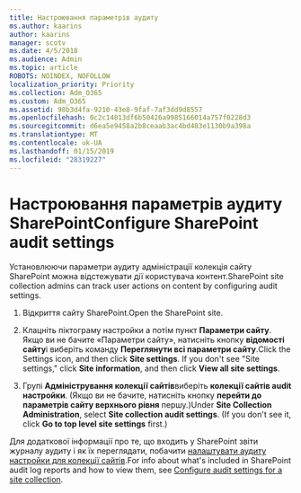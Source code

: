 ```yaml
---
title: Настроювання параметрів аудиту
ms.author: kaarins
author: kaarins
manager: scotv
ms.date: 4/5/2018
ms.audience: Admin
ms.topic: article
ROBOTS: NOINDEX, NOFOLLOW
localization_priority: Priority
ms.collection: Adm_O365
ms.custom: Adm_O365
ms.assetid: 98b3d4fa-9210-43e8-9faf-7af3dd9d8557
ms.openlocfilehash: 0c2c14813df6b50426a9985166014a757f0228d3
ms.sourcegitcommit: d6ea5e9458a2b8ceaab3ac4bd483e1130b9a398a
ms.translationtype: MT
ms.contentlocale: uk-UA
ms.lasthandoff: 01/15/2019
ms.locfileid: "28319227"
---
```

# <a name="configure-sharepoint-audit-settings"></a><span data-ttu-id="67ad3-102">Настроювання параметрів аудиту SharePoint</span><span class="sxs-lookup"><span data-stu-id="67ad3-102">Configure SharePoint audit settings</span></span>

<span data-ttu-id="67ad3-103">Установлюючи параметри аудиту адміністрації колекція сайту SharePoint можна відстежувати дії користувача контент.</span><span class="sxs-lookup"><span data-stu-id="67ad3-103">SharePoint site collection admins can track user actions on content by configuring audit settings.</span></span>
  
1. <span data-ttu-id="67ad3-104">Відкриття сайту SharePoint.</span><span class="sxs-lookup"><span data-stu-id="67ad3-104">Open the SharePoint site.</span></span>
    
2. <span data-ttu-id="67ad3-p101">Клацніть піктограму настройки а потім пункт **Параметри сайту**. Якщо ви не бачите «Параметри сайту», натисніть кнопку **відомості сайту**і виберіть команду **Переглянути всі параметри сайту**.</span><span class="sxs-lookup"><span data-stu-id="67ad3-p101">Click the Settings icon, and then click **Site settings**. If you don't see "Site settings," click **Site information**, and then click **View all site settings**.</span></span>
    
3. <span data-ttu-id="67ad3-p102">Групі **Адміністрування колекції сайтів**виберіть **колекції сайтів audit настройки**. (Якщо ви не бачите, натисніть кнопку **перейти до параметрів сайту верхнього рівня** першу.)</span><span class="sxs-lookup"><span data-stu-id="67ad3-p102">Under **Site Collection Administration**, select **Site collection audit settings**. (If you don't see it, click **Go to top level site settings** first.)</span></span> 
    
<span data-ttu-id="67ad3-109">Для додаткової інформації про те, що входить у SharePoint звіти журналу аудиту і як їх переглядати, побачити [налаштувати аудиту настройки для колекції сайтів](https://go.microsoft.com/fwlink/?linkid=404050).</span><span class="sxs-lookup"><span data-stu-id="67ad3-109">For info about what's included in SharePoint audit log reports and how to view them, see [Configure audit settings for a site collection](https://go.microsoft.com/fwlink/?linkid=404050).</span></span>
  

